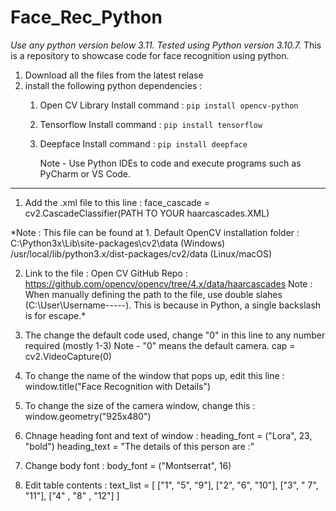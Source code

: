 # Face_Rec_Python

*Use any python version below 3.11. Tested using Python version 3.10.7.*
This is a repository to showcase code for face recognition using python.

1. Download all the files from the latest relase
2. install the following python dependencies : 
     1. Open CV Library
        Install command :
        ```pip install opencv-python```

    2. Tensorflow
       Install command :
       ```pip install tensorflow```

   3. Deepface
      Install command :
      ```pip install deepface```
  

      Note - Use Python IDEs to code and execute programs such as PyCharm or VS Code.

_____________________________________________________________________________________________________________________________________________________________________________________________________________

1. Add the .xml file to this line :
face_cascade = cv2.CascadeClassifier(PATH TO YOUR haarcascades.XML)

*Note : This file can be found at 
                1. Default OpenCV installation folder : 
                C:\Python3x\Lib\site-packages\cv2\data (Windows)
                /usr/local/lib/python3.x/dist-packages/cv2/data (Linux/macOS)

2. Link to the file : 
                                      Open CV GitHub Repo : https://github.com/opencv/opencv/tree/4.x/data/haarcascades
                                      Note : When manually defining the path to the file, use double slahes (C:\\User\\Username-----). This is because in                                                  Python, a single backslash is for escape.*
                                      
3. The change the default code used, change "0" in this line to any number required (mostly 1-3) Note - "0" means the default camera.
      cap = cv2.VideoCapture(0)

4. To change the name of the window that pops up, edit this line :
      window.title("Face Recognition with Details")

5. To change the size of the camera window, change this :
      window.geometry("925x480")

6. Chnage heading font and text of window :
      heading_font = ("Lora", 23, "bold")
      heading_text = "The details of this person are :"

7. Change body font :
      body_font = ("Montserrat", 16) 

8. Edit table contents :
    text_list = [
   ["1", "5", "9"],
   ["2", "6", "10"],
   ["3", " 7", "11"],
   ["4" , "8" , "12"]
   ]


